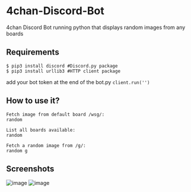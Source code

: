 # 4chan-Discord-Bot
4chan Discord Bot running python that displays random images from any boards

## Requirements
```shell
$ pip3 install discord #Discord.py package
$ pip3 install urllib3 #HTTP client package
```
add your bot token at the end of the bot.py
`client.run('')`

## How to use it?
```
Fetch image from default board /wsg/:
random 

List all boards available:
random

Fetch a random image from /g/:
random g
```
## Screenshots
![image](https://user-images.githubusercontent.com/33037084/120877187-54f49680-c5b5-11eb-843b-eeb6cf716c90.png)
![image](https://user-images.githubusercontent.com/33037084/120877159-31c9e700-c5b5-11eb-99a2-b2e4015bd0a3.png)
